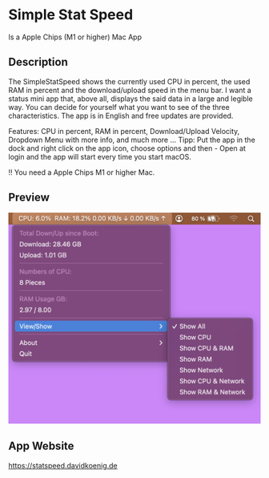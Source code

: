 # Simple Stat Speed
Is a Apple Chips (M1 or higher) Mac App

## Description

The SimpleStatSpeed shows the currently used CPU in percent, the used RAM in percent and the download/upload speed in the menu bar. I want a status mini app that, above all, displays the said data in a large and legible way. You can decide for yourself what you want to see of the three characteristics. The app is in English and free updates are provided.

Features:  CPU in percent,  RAM in percent,  Download/Upload Velocity,  Dropdown Menu with more info, and much more ...
Tipp: Put the app in the dock and right click on the app icon, choose options and then - Open at login and the app will start every time you start macOS.

‼️ You need a Apple Chips M1 or higher Mac.


## Preview

![alt text](https://github.com/DKoenig82/simplestatspeed/blob/main/demo%20images/Bildschirm%C2%ADfoto%202023-01-17%20um%2020.22.37.png)

## App Website

https://statspeed.davidkoenig.de
